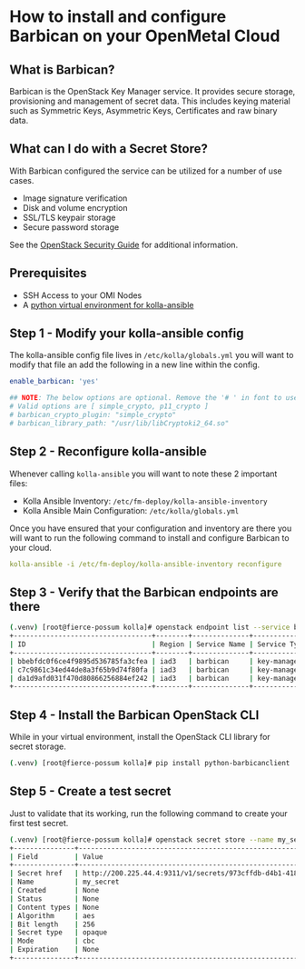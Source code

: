 # How to install and configure Barbican on your OpenMetal Cloud

## What is Barbican?

Barbican is the OpenStack Key Manager service. It provides secure storage,
provisioning and management of secret data. This includes keying material such
as Symmetric Keys, Asymmetric Keys, Certificates and raw binary data.

## What can I do with a Secret Store?

With Barbican configured the service can be utilized for a number of use cases.

- Image signature verification
- Disk and volume encryption
- SSL/TLS keypair storage
- Secure password storage

See the [OpenStack Security Guide](https://docs.openstack.org/security-guide/secrets-management/secrets-management-use-cases.html)
for additional information.

## Prerequisites

- SSH Access to your OMI Nodes
- A [python virtual environment for kolla-ansible](https://openmetal.io/docs/manuals/operators-manual/day-4/kolla-ansible/prepare-kolla-ansible)

## Step 1 - Modify your kolla-ansible config

The kolla-ansible config file lives in `/etc/kolla/globals.yml` you will want to
modify that file an add the following in a new line within the config.

```yaml
enable_barbican: 'yes'

## NOTE: The below options are optional. Remove the '# ' in font to use them.
# Valid options are [ simple_crypto, p11_crypto ]
# barbican_crypto_plugin: "simple_crypto"
# barbican_library_path: "/usr/lib/libCryptoki2_64.so"
```

## Step 2 - Reconfigure kolla-ansible

Whenever calling `kolla-ansible` you will want to note these 2 important files:

- Kolla Ansible Inventory: `/etc/fm-deploy/kolla-ansible-inventory`
- Kolla Ansible Main Configuration: `/etc/kolla/globals.yml`

Once you have ensured that your configuration and inventory are there you will
want to run the following command to install and configure Barbican to your cloud.

```yaml
kolla-ansible -i /etc/fm-deploy/kolla-ansible-inventory reconfigure
```

## Step 3 - Verify that the Barbican endpoints are there

```bash
(.venv) [root@fierce-possum kolla]# openstack endpoint list --service barbican
+----------------------------------+--------+--------------+--------------+---------+-----------+---------------------------+
| ID                               | Region | Service Name | Service Type | Enabled | Interface | URL                       |
+----------------------------------+--------+--------------+--------------+---------+-----------+---------------------------+
| bbebfdc0f6ce4f9895d536785fa3cfea | iad3   | barbican     | key-manager  | True    | public    | http://200.225.44.4:9311  |
| c7c9861c34ed44de8a3f65b9d74f80fa | iad3   | barbican     | key-manager  | True    | admin     | http://192.168.2.254:9311 |
| da1d9afd031f470d80866256884ef242 | iad3   | barbican     | key-manager  | True    | internal  | http://192.168.2.254:9311 |
+----------------------------------+--------+--------------+--------------+---------+-----------+---------------------------+
```

## Step 4 - Install the Barbican OpenStack CLI

While in your virtual environment, install the OpenStack CLI library for secret
storage.

```bash
(.venv) [root@fierce-possum kolla]# pip install python-barbicanclient
```

## Step 5 - Create a test secret

Just to validate that its working, run the following command to create your
first test secret.

```bash
(.venv) [root@fierce-possum kolla]# openstack secret store --name my_secret --payload 'This is a secure statement'
+---------------+--------------------------------------------------------------------------+
| Field         | Value                                                                    |
+---------------+--------------------------------------------------------------------------+
| Secret href   | http://200.225.44.4:9311/v1/secrets/973cffdb-d4b1-418c-befa-9f67d77a982b |
| Name          | my_secret                                                                |
| Created       | None                                                                     |
| Status        | None                                                                     |
| Content types | None                                                                     |
| Algorithm     | aes                                                                      |
| Bit length    | 256                                                                      |
| Secret type   | opaque                                                                   |
| Mode          | cbc                                                                      |
| Expiration    | None                                                                     |
+---------------+--------------------------------------------------------------------------+ 
```
